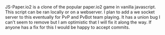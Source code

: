 JS-Paper.io2 is a clone of the popular paper.io2 game in vanilla javascript. This script can be ran locally or on a webserver. I plan to add a we socket server to this eventually for PvP and PvBot team playing. It has a union bug I can't seem to remove but I am optimistic that I will fix it along the way. If anyone has a fix for this I would be happy to accept commits.
